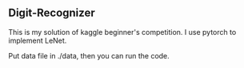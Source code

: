 ## Digit-Recognizer
This is my solution of kaggle beginner's competition. I use pytorch to implement LeNet.

Put data file in ./data, then you can run the code.
